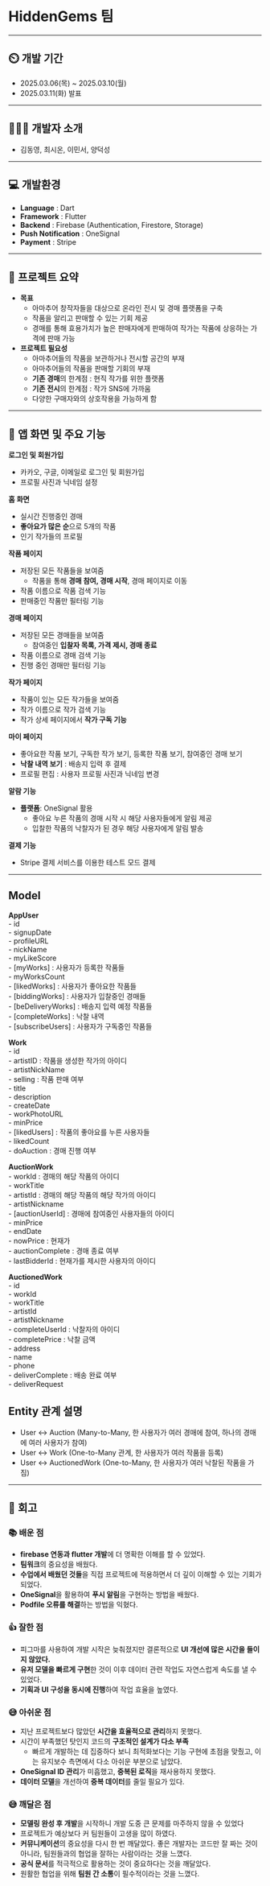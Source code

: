 # HiddenGems 팀
---

## ⏲️ 개발 기간 
- 2025.03.06(목) ~ 2025.03.10(월)
- 2025.03.11(화) 발표
---  
## 🧑‍🤝‍🧑 개발자 소개 
- 김동영, 최시온, 이민서, 양덕성
---
## 💻 개발환경
- **Language** : Dart
- **Framework** : Flutter
- **Backend** : Firebase (Authentication, Firestore, Storage)
- **Push Notification** : OneSignal
- **Payment** : Stripe

---
## 📌 프로젝트 요약
- **목표**
    - 아마추어 창작자들을 대상으로 온라인 전시 및 경매 플랫폼을 구축
    - 작품을 알리고 판매할 수 있는 기회 제공
    - 경매를 통해 효용가치가 높은 판매자에게 판매하여 작가는 작품에 상응하는 가격에 판매 가능
- **프로젝트 필요성**
    - 아마추어들의 작품을 보관하거나 전시할 공간의 부재
    - 아마추어들의 작품을 판매할 기회의 부재
    - **기존 경매**의 한계점 : 현직 작가를 위한 플랫폼
    - **기존 전시**의 한계점 : 작가 SNS에 가까움
    - 다양한 구매자와의 상호작용을 가능하게 함

---
## 📌 앱 화면 및 주요 기능
**로그인 및 회원가입**
- 카카오, 구글, 이메일로 로그인 및 회원가입
- 프로필 사진과 닉네임 설정

**홈 화면**
- 실시간 진행중인 경매
- **좋아요가 많은 순**으로 5개의 작품
- 인기 작가들의 프로필
 
**작품 페이지**
- 저장된 모든 작품들을 보여줌
    - 작품을 통해 **경매 참여, 경매 시작**, 경매 페이지로 이동
- 작품 이름으로 작품 검색 기능
- 판매중인 작품만 필터링 기능
 
**경매 페이지**
- 저장된 모든 경매들을 보여줌
    - 참여중인 **입찰자 목록, 가격 제시, 경매 종료**
- 작품 이름으로 경매 검색 기능
- 진행 중인 경매만 필터링 기능

**작가 페이지**
- 작품이 있는 모든 작가들을 보여줌
- 작가 이름으로 작가 검색 기능
- 작가 상세 페이지에서 **작가 구독 기능**

**마이 페이지**
- 좋아요한 작품 보기, 구독한 작가 보기, 등록한 작품 보기, 참여중인 경매 보기
- **낙찰 내역 보기** : 배송지 입력 후 결제
- 프로필 편집 : 사용자 프로필 사진과 닉네임 변경

**알람 기능**
- **플랫폼**: OneSignal 활용
    - 좋아요 누른 작품의 경매 시작 시 해당 사용자들에게 알림 제공
    - 입찰한 작품의 낙찰자가 된 경우 해당 사용자에게 알림 발송

**결제 기능**
- Stripe 결제 서비스를 이용한 테스트 모드 결제
      
---
## Model

**AppUser**  
\- id  
\- signupDate  
\- profileURL  
\- nickName  
\- myLikeScore  
\- [myWorks] : 사용자가 등록한 작품들  
\- myWorksCount  
\- [likedWorks] : 사용자가 좋아요한 작품들  
\- [biddingWorks] : 사용자가 입찰중인 경매들  
\- [beDeliveryWorks] : 배송지 입력 예정 작품들  
\- [completeWorks] : 낙찰 내역  
\- [subscribeUsers] : 사용자가 구독중인 작품들  
  
**Work**  
\- id  
\- artistID : 작품을 생성한 작가의 아이디  
\- artistNickName  
\- selling : 작품 판매 여부  
\- title  
\- description  
\- createDate  
\- workPhotoURL  
\- minPrice  
\- [likedUsers] : 작품의 좋아요를 누른 사용자들  
\- likedCount  
\- doAuction : 경매 진행 여부  
  
**AuctionWork**  
\- workId : 경매의 해당 작품의 아이디  
\- workTitle  
\- artistId : 경매의 해당 작품의 해당 작가의 아이디  
\- artistNickname  
\- [auctionUserId] : 경매에 참여중인 사용자들의 아이디  
\- minPrice  
\- endDate  
\- nowPrice : 현재가  
\- auctionComplete : 경매 종료 여부  
\- lastBidderId : 현재가를 제시한 사용자의 아이디  
  
**AuctionedWork**  
\- id  
\- workId  
\- workTitle  
\- artistId  
\- artistNickname  
\- completeUserId : 낙찰자의 아이디  
\- completePrice : 낙찰 금액  
\- address  
\- name  
\- phone  
\- deliverComplete : 배송 완료 여부  
\- deliverRequest  

## Entity 관계 설명
* User ↔ Auction (Many-to-Many, 한 사용자가 여러 경매에 참여, 하나의 경매에 여러 사용자가 참여)
* User ↔ Work (One-to-Many 관계, 한 사용자가 여러 작품을 등록)
* User ↔ AuctionedWork (One-to-Many, 한 사용자가 여러 낙찰된 작품을 가짐)

---

## 👀 회고
### 📚 배운 점
- **firebase 연동과 flutter 개발**에 더 명확한 이해를 할 수 있었다.
- **팀워크**의 중요성을 배웠다.
- **수업에서 배웠던 것들**을 직접 프로젝트에 적용하면서 더 깊이 이해할 수 있는 기회가 되었다.
- **OneSignal**을 활용하여 **푸시 알림**을 구현하는 방법을 배웠다.
- **Podfile 오류를 해결**하는 방법을 익혔다.

### 👍 잘한 점
- 피그마를 사용하여 개발 시작은 늦춰졌지만 결론적으로 **UI 개선에 많은 시간을 들이지 않았다.**
- **유저 모델을 빠르게 구현**한 것이 이후 데이터 관련 작업도 자연스럽게 속도를 낼 수 있었다.
- **기획과 UI 구성을 동시에 진행**하여 작업 효율을 높였다.

### 😅 아쉬운 점
- 지난 프로젝트보다 많았던 **시간을 효율적으로 관리**하지 못했다.
- 시간이 부족했던 탓인지 코드의 **구조적인 설계가 다소 부족**
    - 빠르게 개발하는 데 집중하다 보니 최적화보다는 기능 구현에 초점을 맞췄고, 이는 유지보수 측면에서 다소 아쉬운 부분으로 남았다.
- **OneSignal ID 관리**가 미흡했고, **중복된 로직**을 재사용하지 못했다.
- **데이터 모델**을 개선하여 **중복 데이터**를 줄일 필요가 있다.

### 😅 깨달은 점
- **모델링 완성 후 개발**을 시작하니 개발 도중 큰 문제를 마주하지 않을 수 있었다
- 프로젝트가 예상보다 커 팀원들이 고생을 많이 하였다.
- **커뮤니케이션**의 중요성을 다시 한 번 깨달았다. 좋은 개발자는 코드만 잘 짜는 것이 아니라, 팀원들과의 협업을 잘하는 사람이라는 것을 느꼈다.
- **공식 문서**를 적극적으로 활용하는 것이 중요하다는 것을 깨달았다.
- 원활한 협업을 위해 **팀원 간 소통**이 필수적이라는 것을 느꼈다.